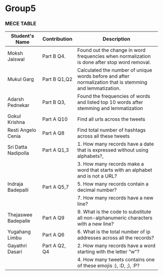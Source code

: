 # Group5

### MECE TABLE

| Student's Name    | Contribution      | Description                                                                                              |
|------------------ |-------------------|----------------------------------------------------------------------------------------------------------|
| Moksh Jaiswal     | Part B Q4.        | Found out the change in word frequencies when normalization is done after stop word removal.             |
| Mukul Garg        | Part B Q1,Q2      | Calculated the number of unique words before and after normalization that is stemming and lemmatization. |
| Adarsh Pednekar   | Part B Q3,        |  Found the frequencies of words and listed top 10 words after stemming and lemmatization                 |
| Gokul Krishna     | Part A Q10        |  Find all urls across the tweets                                                                         |
|Resti Angelo Cenia |Part A Q8          |  Find total number of hashtags across all these tweets                                                   |
|Sri Datta Nadipolla| Part A Q1,3       | 1. How many records have a date that is expressed without using alphabets?,                              |
|                   |                   | 3. How many records make a word that starts with an alphabet and is not a URL?                           |
| Indraja Badepalli | Part A Q5,7       | 5. How many records contain a decimal number?                                                            |
|                   |                   | 7. How many records have a new line?                                                                     |
|Thejaswee Badepalle| Part A Q9         | 9. What is the code to substitute all non-alphanumeric characters with a new line?                       |
|Yugahang Limbu     | Part A Q6         | 6. What is the total number of ip addresses across all the records?                                      |
|Gayathri Dasari    | Part A Q2, Q4     | 2. How many records have a word starting with the letter “w”?                                            |
|                   |                   | 4. How many tweets contains one of these emojis :), :D, ;), :P?                                          |
